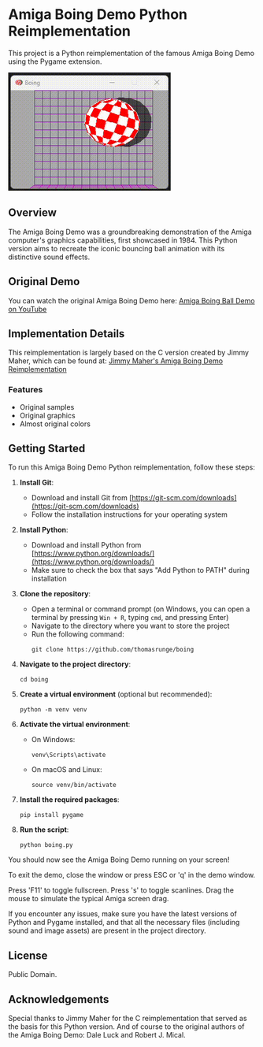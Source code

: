 # Amiga Boing Demo Python Reimplementation

This project is a Python reimplementation of the famous Amiga Boing Demo using the Pygame extension.

![Amiga Boing Demo Screenshot](boing.gif)

## Overview

The Amiga Boing Demo was a groundbreaking demonstration of the Amiga computer's graphics capabilities, first showcased in 1984. This Python version aims to recreate the iconic bouncing ball animation with its distinctive sound effects.

## Original Demo

You can watch the original Amiga Boing Demo here:
[Amiga Boing Ball Demo on YouTube](https://www.youtube.com/watch?v=ssUleIBKOW8)

## Implementation Details

This reimplementation is largely based on the C version created by Jimmy Maher, which can be found at:
[Jimmy Maher's Amiga Boing Demo Reimplementation](http://amiga.filfre.net/?page_id=5)

### Features

- Original samples
- Original graphics
- Almost original colors

## Getting Started

To run this Amiga Boing Demo Python reimplementation, follow these steps:

1. **Install Git**: 
   - Download and install Git from [https://git-scm.com/downloads](https://git-scm.com/downloads)
   - Follow the installation instructions for your operating system

2. **Install Python**:
   - Download and install Python from [https://www.python.org/downloads/](https://www.python.org/downloads/)
   - Make sure to check the box that says "Add Python to PATH" during installation

3. **Clone the repository**:
   - Open a terminal or command prompt (on Windows, you can open a terminal by pressing `Win + R`, typing `cmd`, and pressing Enter)
   - Navigate to the directory where you want to store the project
   - Run the following command:
     ```
     git clone https://github.com/thomasrunge/boing
     ```


4. **Navigate to the project directory**:
   ```
   cd boing
   ```

5. **Create a virtual environment** (optional but recommended):
   ```
   python -m venv venv
   ```

6. **Activate the virtual environment**:
   - On Windows:
     ```
     venv\Scripts\activate
     ```
   - On macOS and Linux:
     ```
     source venv/bin/activate
     ```

7. **Install the required packages**:
   ```
   pip install pygame
   ```

8. **Run the script**:
   ```
   python boing.py
   ```

You should now see the Amiga Boing Demo running on your screen!

To exit the demo, close the window or press ESC or 'q' in the demo window.

Press 'F11' to toggle fullscreen. Press 's' to toggle scanlines. Drag the mouse to simulate the typical Amiga screen drag.

If you encounter any issues, make sure you have the latest versions of Python and Pygame installed, and that all the necessary files (including sound and image assets) are present in the project directory.

## License

Public Domain.

## Acknowledgements

Special thanks to Jimmy Maher for the C reimplementation that served as the basis for this Python version. And of course to the original authors of the Amiga Boing Demo: Dale Luck and Robert J. Mical.
